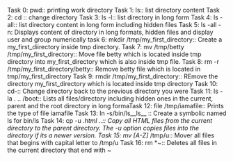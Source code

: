 Task 0: pwd:: printing work directory
Task 1: ls:: list directory content
Task 2: cd :: change directory
Task 3: ls -l:: list directory in long form
Task 4: ls -all:: list directory content in long form including hidden files
Task 5: ls -all -n: Displays content of directory in long formats, hidden files and display user and group numerically
task 6: mkdir /tmp/my_first_directory:: Create a my_first_diirectory inside tmp directory.
Task 7: mv /tmp/betty /tmp/my_first_directory:: Move file betty which is located inside tmp directory into my_first_directory which is also inside tmp file.
Task 8: rm -r /tmp/my_first_directory/betty:: Remove betty file which is located in tmp/my_first_directory
Task 9: rmdir /tmp/my_first_directory:: REmove the directory my_first_directory which is located inside tmp directory
Task 10: cd-:: Change directory back to the previous directory you were
Task 11: ls -la . .. /boot:: Lists all files/directory including hidden ones in the current, parent and the root directory in long formaTask 12: file /tmp/iamafile:: Prints the type of file iamafile
Task 13: ln -s/bin/ls__ls__ :: Create a symbolic named ls for bin/ls
Task 14: cp -u *.html ..:: Copy all HTML files from the current directory to the parent directory. The -u option copies files into the directory if its a newer version.
Task 15: mv [A-Z]* /tmp/u:: Mover all files that begins with capital letter to /tmp/u
Task 16: rm *~:: Deletes all files in the current directory that end with ~ 
